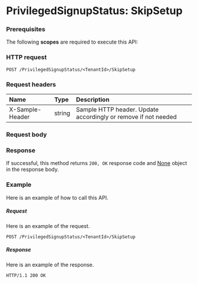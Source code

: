 # PrivilegedSignupStatus: SkipSetup


### Prerequisites
The following **scopes** are required to execute this API: 
### HTTP request
<!-- { "blockType": "ignored" } -->
```http
POST /PrivilegedSignupStatus/<TenantId>/SkipSetup

```
### Request headers
| Name       | Type | Description|
|:---------------|:--------|:----------|
| X-Sample-Header  | string  | Sample HTTP header. Update accordingly or remove if not needed|

### Request body

### Response
If successful, this method returns `200, OK` response code and [None](../resources/none.md) object in the response body.

### Example
Here is an example of how to call this API.
##### Request
Here is an example of the request.
<!-- {
  "blockType": "request",
  "name": "privilegedsignupstatus_skipsetup"
}-->
```http
POST /PrivilegedSignupStatus/<TenantId>/SkipSetup
```

##### Response
Here is an example of the response.
<!-- {
  "blockType": "response",
  "truncated": false,
  "@odata.type": "microsoft.graph.none"
} -->
```http
HTTP/1.1 200 OK
```

<!-- uuid: d536f93b-d8c5-47f2-ae98-c06d6cf837e3
2015-10-18 19:39:28 UTC -->
<!-- {
  "type": "#page.annotation",
  "description": "PrivilegedSignupStatus: SkipSetup",
  "keywords": "",
  "section": "documentation",
  "tocPath": ""
}-->